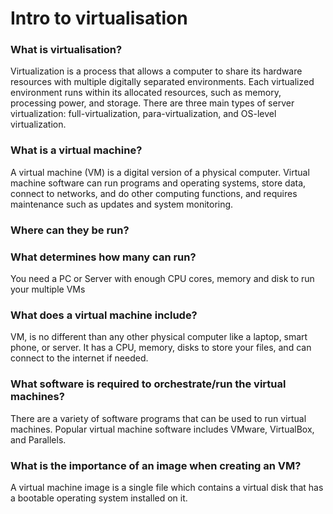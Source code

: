 # Intro to virtualisation

### What is virtualisation?

Virtualization is a process that allows a computer to share its hardware resources with multiple digitally separated environments. Each virtualized environment runs within its allocated resources, such as memory, processing power, and storage. There are three main types of server virtualization: full-virtualization, para-virtualization, and OS-level virtualization.



### What is a virtual machine?

A virtual machine (VM) is a digital version of a physical computer. Virtual machine software can run programs and operating systems, store data, connect to networks, and do other computing functions, and requires maintenance such as updates and system monitoring.


### Where can they be run?



### What determines how many can run?

You need a PC or Server with enough CPU cores, memory and disk to run your multiple VMs


### What does a virtual machine include?

VM, is no different than any other physical computer like a laptop, smart phone, or server. It has a CPU, memory, disks to store your files, and can connect to the internet if needed.


### What software is required to orchestrate/run the virtual machines?

There are a variety of software programs that can be used to run virtual machines. Popular virtual machine software includes VMware, VirtualBox, and Parallels.



### What is the importance of an image when creating an VM?

A virtual machine image is a single file which contains a virtual disk that has a bootable operating system installed on it.